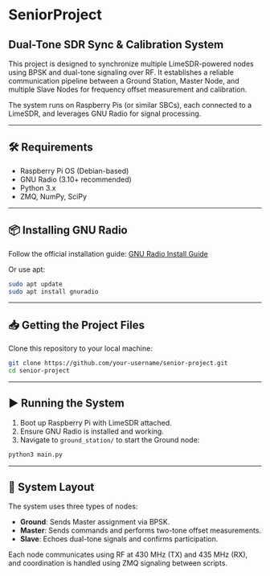 # SeniorProject

## Dual-Tone SDR Sync & Calibration System

This project is designed to synchronize multiple LimeSDR-powered nodes using BPSK and dual-tone signaling over RF. It establishes a reliable communication pipeline between a Ground Station, Master Node, and multiple Slave Nodes for frequency offset measurement and calibration.

The system runs on Raspberry Pis (or similar SBCs), each connected to a LimeSDR, and leverages GNU Radio for signal processing.

---

## 🛠️ Requirements

- Raspberry Pi OS (Debian-based)
- GNU Radio (3.10+ recommended)
- Python 3.x
- ZMQ, NumPy, SciPy

---

## 📦 Installing GNU Radio

Follow the official installation guide: [GNU Radio Install Guide](https://wiki.gnuradio.org/index.php/InstallingGR)

Or use apt:

```bash
sudo apt update
sudo apt install gnuradio
```

---

## 📥 Getting the Project Files

Clone this repository to your local machine:

```bash
git clone https://github.com/your-username/senior-project.git
cd senior-project
```

---

## ▶️ Running the System

1. Boot up Raspberry Pi with LimeSDR attached.
2. Ensure GNU Radio is installed and working.
3. Navigate to `ground_station/` to start the Ground node:

```bash
python3 main.py
```

---

## 🧩 System Layout

The system uses three types of nodes:

- **Ground**: Sends Master assignment via BPSK.
- **Master**: Sends commands and performs two-tone offset measurements.
- **Slave**: Echoes dual-tone signals and confirms participation.

Each node communicates using RF at 430 MHz (TX) and 435 MHz (RX), and coordination is handled using ZMQ signaling between scripts.


